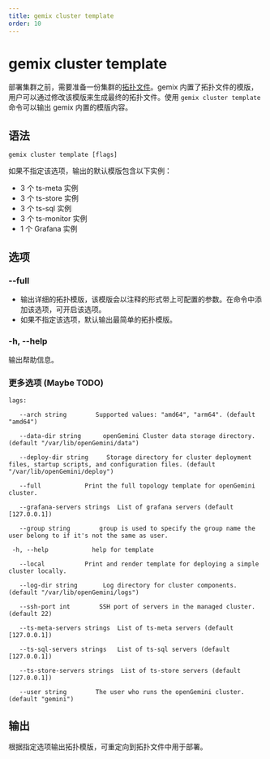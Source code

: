 ```yaml
---
title: gemix cluster template
order: 10
---
```


# gemix cluster template

部署集群之前，需要准备一份集群的[拓扑文件](../../gemix_cluster_topology_reference)。gemix 内置了拓扑文件的模版，用户可以通过修改该模版来生成最终的拓扑文件。使用 `gemix cluster template` 命令可以输出 gemix 内置的模版内容。
## 语法

```shell
gemix cluster template [flags]
```

如果不指定该选项，输出的默认模版包含以下实例：

- 3 个 ts-meta 实例
- 3 个 ts-store 实例
- 3 个 ts-sql 实例
- 3 个 ts-monitor 实例
- 1 个 Grafana 实例

## 选项

### --full

- 输出详细的拓扑模版，该模版会以注释的形式带上可配置的参数。在命令中添加该选项，可开启该选项。
- 如果不指定该选项，默认输出最简单的拓扑模版。

### -h, --help

输出帮助信息。

### 更多选项 (Maybe TODO)

```
lags:

   --arch string        Supported values: "amd64", "arm64". (default "amd64")

   --data-dir string      openGemini Cluster data storage directory. (default "/var/lib/openGemini/data")

   --deploy-dir string     Storage directory for cluster deployment files, startup scripts, and configuration files. (default "/var/lib/openGemini/deploy")

   --full            Print the full topology template for openGemini cluster.

   --grafana-servers strings  List of grafana servers (default [127.0.0.1])

   --group string        group is used to specify the group name the user belong to if it's not the same as user.

 -h, --help            help for template

   --local           Print and render template for deploying a simple cluster locally.

   --log-dir string       Log directory for cluster components. (default "/var/lib/openGemini/logs")

   --ssh-port int        SSH port of servers in the managed cluster. (default 22)

   --ts-meta-servers strings  List of ts-meta servers (default [127.0.0.1])

   --ts-sql-servers strings   List of ts-sql servers (default [127.0.0.1])

   --ts-store-servers strings  List of ts-store servers (default [127.0.0.1])

   --user string        The user who runs the openGemini cluster. (default "gemini")
```

## 输出

根据指定选项输出拓扑模版，可重定向到拓扑文件中用于部署。
